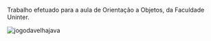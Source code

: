 Trabalho efetuado para a aula de Orientação a Objetos, da Faculdade Uninter.

![jogodavelhajava](https://user-images.githubusercontent.com/97414681/179871264-e3e2d439-ed82-4fd5-9db9-46e85541d340.png)
